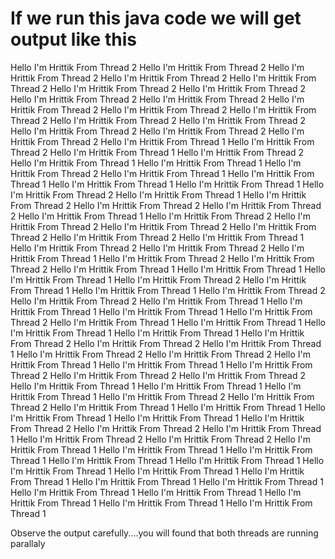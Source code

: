 # If we run this java code we will get output like this 

<div>
Hello I'm Hrittik From Thread 2
Hello I'm Hrittik From Thread 2
Hello I'm Hrittik From Thread 2
Hello I'm Hrittik From Thread 2
Hello I'm Hrittik From Thread 2
Hello I'm Hrittik From Thread 2
Hello I'm Hrittik From Thread 2
Hello I'm Hrittik From Thread 2
Hello I'm Hrittik From Thread 2
Hello I'm Hrittik From Thread 2
Hello I'm Hrittik From Thread 2
Hello I'm Hrittik From Thread 2
Hello I'm Hrittik From Thread 2
Hello I'm Hrittik From Thread 2
Hello I'm Hrittik From Thread 2
Hello I'm Hrittik From Thread 2
Hello I'm Hrittik From Thread 2
Hello I'm Hrittik From Thread 1
Hello I'm Hrittik From Thread 2
Hello I'm Hrittik From Thread 1
Hello I'm Hrittik From Thread 2
Hello I'm Hrittik From Thread 1
Hello I'm Hrittik From Thread 1
Hello I'm Hrittik From Thread 2
Hello I'm Hrittik From Thread 1
Hello I'm Hrittik From Thread 1
Hello I'm Hrittik From Thread 1
Hello I'm Hrittik From Thread 1
Hello I'm Hrittik From Thread 2
Hello I'm Hrittik From Thread 1
Hello I'm Hrittik From Thread 2
Hello I'm Hrittik From Thread 2
Hello I'm Hrittik From Thread 2
Hello I'm Hrittik From Thread 1
Hello I'm Hrittik From Thread 2
Hello I'm Hrittik From Thread 2
Hello I'm Hrittik From Thread 2
Hello I'm Hrittik From Thread 2
Hello I'm Hrittik From Thread 2
Hello I'm Hrittik From Thread 1
Hello I'm Hrittik From Thread 2
Hello I'm Hrittik From Thread 2
Hello I'm Hrittik From Thread 1
Hello I'm Hrittik From Thread 2
Hello I'm Hrittik From Thread 2
Hello I'm Hrittik From Thread 1
Hello I'm Hrittik From Thread 1
Hello I'm Hrittik From Thread 1
Hello I'm Hrittik From Thread 2
Hello I'm Hrittik From Thread 1
Hello I'm Hrittik From Thread 1
Hello I'm Hrittik From Thread 2
Hello I'm Hrittik From Thread 2
Hello I'm Hrittik From Thread 1
Hello I'm Hrittik From Thread 1
Hello I'm Hrittik From Thread 1
Hello I'm Hrittik From Thread 2
Hello I'm Hrittik From Thread 1
Hello I'm Hrittik From Thread 1
Hello I'm Hrittik From Thread 1
Hello I'm Hrittik From Thread 1
Hello I'm Hrittik From Thread 2
Hello I'm Hrittik From Thread 2
Hello I'm Hrittik From Thread 1
Hello I'm Hrittik From Thread 2
Hello I'm Hrittik From Thread 2
Hello I'm Hrittik From Thread 1
Hello I'm Hrittik From Thread 1
Hello I'm Hrittik From Thread 2
Hello I'm Hrittik From Thread 2
Hello I'm Hrittik From Thread 2
Hello I'm Hrittik From Thread 1
Hello I'm Hrittik From Thread 1
Hello I'm Hrittik From Thread 1
Hello I'm Hrittik From Thread 2
Hello I'm Hrittik From Thread 2
Hello I'm Hrittik From Thread 1
Hello I'm Hrittik From Thread 1
Hello I'm Hrittik From Thread 1
Hello I'm Hrittik From Thread 1
Hello I'm Hrittik From Thread 2
Hello I'm Hrittik From Thread 2
Hello I'm Hrittik From Thread 1
Hello I'm Hrittik From Thread 2
Hello I'm Hrittik From Thread 2
Hello I'm Hrittik From Thread 1
Hello I'm Hrittik From Thread 1
Hello I'm Hrittik From Thread 1
Hello I'm Hrittik From Thread 1
Hello I'm Hrittik From Thread 1
Hello I'm Hrittik From Thread 1
Hello I'm Hrittik From Thread 1
Hello I'm Hrittik From Thread 1
Hello I'm Hrittik From Thread 1
Hello I'm Hrittik From Thread 1
Hello I'm Hrittik From Thread 1
Hello I'm Hrittik From Thread 1
Hello I'm Hrittik From Thread 1
Hello I'm Hrittik From Thread 1
Hello I'm Hrittik From Thread 1
<div>

Observe the output carefully....you will found that both threads are running parallaly

